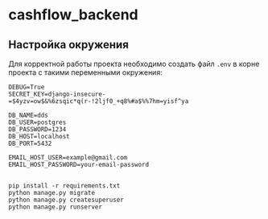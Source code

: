 # cashflow_backend
## Настройка окружения

Для корректной работы проекта необходимо создать файл `.env` в корне проекта с такими переменными окружения:

```env
DEBUG=True
SECRET_KEY=django-insecure-=$4yzv=ow$&%6zsqic*q(r-!2ljf0_+q8%#a$%%7hm=yisf^ya

DB_NAME=dds
DB_USER=postgres
DB_PASSWORD=1234
DB_HOST=localhost
DB_PORT=5432

EMAIL_HOST_USER=example@gmail.com
EMAIL_HOST_PASSWORD=your-email-password


pip install -r requirements.txt
python manage.py migrate
python manage.py createsuperuser
python manage.py runserver

